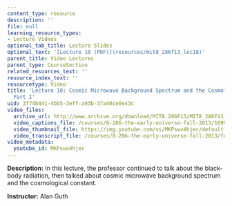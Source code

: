```yaml
---
content_type: resource
description: ''
file: null
learning_resource_types:
- Lecture Videos
optional_tab_title: Lecture Slides
optional_text: '[Lecture 18 (PDF)](resources/mit8_286f13_lec18)'
parent_title: Video Lectures
parent_type: CourseSection
related_resources_text: ''
resource_index_text: ''
resourcetype: Video
title: 'Lecture 18: Cosmic Microwave Background Spectrum and the Cosmological Constant,
  Part I'
uid: 3f74b441-4bb5-3eff-a93b-37a40ce0e43c
video_files:
  archive_url: http://www.archive.org/download/MIT8.286F13/MIT8_286F13_lec18_300k.mp4
  video_captions_file: /courses/8-286-the-early-universe-fall-2013/1099bf5cfde65131b48e96359f617297_MKPswx4hjec.vtt
  video_thumbnail_file: https://img.youtube.com/vi/MKPswx4hjec/default.jpg
  video_transcript_file: /courses/8-286-the-early-universe-fall-2013/fe429f4326945aa8e12f2eaf56219446_MKPswx4hjec.pdf
video_metadata:
  youtube_id: MKPswx4hjec
---
```


**Description:** In this lecture, the professor continued to talk about the black-body radiation, then talked about cosmic microwave background spectrum and the cosmological constant.

**Instructor:** Alan Guth
